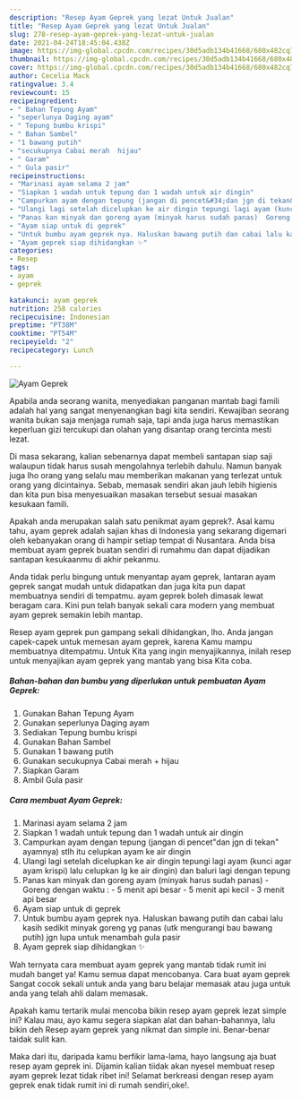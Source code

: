 ```yaml
---
description: "Resep Ayam Geprek yang lezat Untuk Jualan"
title: "Resep Ayam Geprek yang lezat Untuk Jualan"
slug: 278-resep-ayam-geprek-yang-lezat-untuk-jualan
date: 2021-04-24T18:45:04.438Z
image: https://img-global.cpcdn.com/recipes/30d5adb134b41668/680x482cq70/ayam-geprek-foto-resep-utama.jpg
thumbnail: https://img-global.cpcdn.com/recipes/30d5adb134b41668/680x482cq70/ayam-geprek-foto-resep-utama.jpg
cover: https://img-global.cpcdn.com/recipes/30d5adb134b41668/680x482cq70/ayam-geprek-foto-resep-utama.jpg
author: Cecelia Mack
ratingvalue: 3.4
reviewcount: 15
recipeingredient:
- " Bahan Tepung Ayam"
- "seperlunya Daging ayam"
- " Tepung bumbu krispi"
- " Bahan Sambel"
- "1 bawang putih"
- "secukupnya Cabai merah  hijau"
- " Garam"
- " Gula pasir"
recipeinstructions:
- "Marinasi ayam selama 2 jam"
- "Siapkan 1 wadah untuk tepung dan 1 wadah untuk air dingin"
- "Campurkan ayam dengan tepung (jangan di pencet&#34;dan jgn di tekan&#34; ayamnya) stlh itu celupkan ayam ke air dingin"
- "Ulangi lagi setelah dicelupkan ke air dingin tepungi lagi ayam (kunci agar ayam krispi) lalu celupkan lg ke air dingin) dan baluri lagi dengan tepung"
- "Panas kan minyak dan goreng ayam (minyak harus sudah panas)  Goreng dengan waktu :  5 menit api besar 5 menit api kecil 3 menit api besar"
- "Ayam siap untuk di geprek"
- "Untuk bumbu ayam geprek nya. Haluskan bawang putih dan cabai lalu kasih sedikit minyak goreng yg panas (utk mengurangi bau bawang putih) jgn lupa untuk menambah gula pasir"
- "Ayam geprek siap dihidangkan ✨"
categories:
- Resep
tags:
- ayam
- geprek

katakunci: ayam geprek 
nutrition: 258 calories
recipecuisine: Indonesian
preptime: "PT38M"
cooktime: "PT54M"
recipeyield: "2"
recipecategory: Lunch

---
```



![Ayam Geprek](https://img-global.cpcdn.com/recipes/30d5adb134b41668/680x482cq70/ayam-geprek-foto-resep-utama.jpg)

Apabila anda seorang wanita, menyediakan panganan mantab bagi famili adalah hal yang sangat menyenangkan bagi kita sendiri. Kewajiban seorang  wanita bukan saja menjaga rumah saja, tapi anda juga harus memastikan keperluan gizi tercukupi dan olahan yang disantap orang tercinta mesti lezat.

Di masa  sekarang, kalian sebenarnya dapat membeli santapan siap saji walaupun tidak harus susah mengolahnya terlebih dahulu. Namun banyak juga lho orang yang selalu mau memberikan makanan yang terlezat untuk orang yang dicintainya. Sebab, memasak sendiri akan jauh lebih higienis dan kita pun bisa menyesuaikan masakan tersebut sesuai masakan kesukaan famili. 



Apakah anda merupakan salah satu penikmat ayam geprek?. Asal kamu tahu, ayam geprek adalah sajian khas di Indonesia yang sekarang digemari oleh kebanyakan orang di hampir setiap tempat di Nusantara. Anda bisa membuat ayam geprek buatan sendiri di rumahmu dan dapat dijadikan santapan kesukaanmu di akhir pekanmu.

Anda tidak perlu bingung untuk menyantap ayam geprek, lantaran ayam geprek sangat mudah untuk didapatkan dan juga kita pun dapat membuatnya sendiri di tempatmu. ayam geprek boleh dimasak lewat beragam cara. Kini pun telah banyak sekali cara modern yang membuat ayam geprek semakin lebih mantap.

Resep ayam geprek pun gampang sekali dihidangkan, lho. Anda jangan capek-capek untuk memesan ayam geprek, karena Kamu mampu membuatnya ditempatmu. Untuk Kita yang ingin menyajikannya, inilah resep untuk menyajikan ayam geprek yang mantab yang bisa Kita coba.

<!--inarticleads1-->

##### Bahan-bahan dan bumbu yang diperlukan untuk pembuatan Ayam Geprek:

1. Gunakan  Bahan Tepung Ayam
1. Gunakan seperlunya Daging ayam
1. Sediakan  Tepung bumbu krispi
1. Gunakan  Bahan Sambel
1. Gunakan 1 bawang putih
1. Gunakan secukupnya Cabai merah + hijau
1. Siapkan  Garam
1. Ambil  Gula pasir




<!--inarticleads2-->

##### Cara membuat Ayam Geprek:

1. Marinasi ayam selama 2 jam
1. Siapkan 1 wadah untuk tepung dan 1 wadah untuk air dingin
1. Campurkan ayam dengan tepung (jangan di pencet&#34;dan jgn di tekan&#34; ayamnya) stlh itu celupkan ayam ke air dingin
1. Ulangi lagi setelah dicelupkan ke air dingin tepungi lagi ayam (kunci agar ayam krispi) lalu celupkan lg ke air dingin) dan baluri lagi dengan tepung
1. Panas kan minyak dan goreng ayam (minyak harus sudah panas)  - Goreng dengan waktu :  - 5 menit api besar - 5 menit api kecil - 3 menit api besar
1. Ayam siap untuk di geprek
1. Untuk bumbu ayam geprek nya. Haluskan bawang putih dan cabai lalu kasih sedikit minyak goreng yg panas (utk mengurangi bau bawang putih) jgn lupa untuk menambah gula pasir
1. Ayam geprek siap dihidangkan ✨




Wah ternyata cara membuat ayam geprek yang mantab tidak rumit ini mudah banget ya! Kamu semua dapat mencobanya. Cara buat ayam geprek Sangat cocok sekali untuk anda yang baru belajar memasak atau juga untuk anda yang telah ahli dalam memasak.

Apakah kamu tertarik mulai mencoba bikin resep ayam geprek lezat simple ini? Kalau mau, ayo kamu segera siapkan alat dan bahan-bahannya, lalu bikin deh Resep ayam geprek yang nikmat dan simple ini. Benar-benar taidak sulit kan. 

Maka dari itu, daripada kamu berfikir lama-lama, hayo langsung aja buat resep ayam geprek ini. Dijamin kalian tiidak akan nyesel membuat resep ayam geprek lezat tidak ribet ini! Selamat berkreasi dengan resep ayam geprek enak tidak rumit ini di rumah sendiri,oke!.

